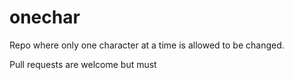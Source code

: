 # onechar

Repo where only one character at a time is allowed to be changed.

Pull requests are welcome but must 
